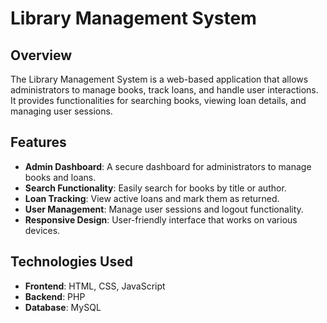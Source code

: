 # Library Management System

## Overview
The Library Management System is a web-based application that allows administrators to manage books, track loans, and handle user interactions. It provides functionalities for searching books, viewing loan details, and managing user sessions.

## Features
- **Admin Dashboard**: A secure dashboard for administrators to manage books and loans.
- **Search Functionality**: Easily search for books by title or author.
- **Loan Tracking**: View active loans and mark them as returned.
- **User Management**: Manage user sessions and logout functionality.
- **Responsive Design**: User-friendly interface that works on various devices.

## Technologies Used
- **Frontend**: HTML, CSS, JavaScript
- **Backend**: PHP
- **Database**: MySQL
